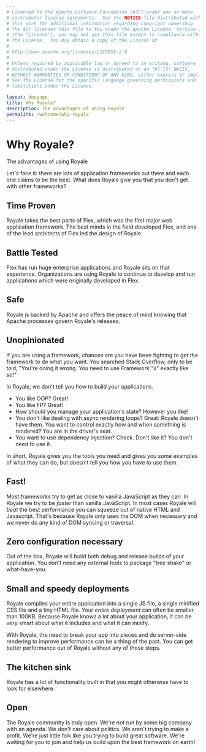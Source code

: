```yaml
---
# Licensed to the Apache Software Foundation (ASF) under one or more
# contributor license agreements.  See the NOTICE file distributed with
# this work for additional information regarding copyright ownership.
# The ASF licenses this file to You under the Apache License, Version 2.0
# (the "License"); you may not use this file except in compliance with
# the License.  You may obtain a copy of the License at
# 
# http://www.apache.org/licenses/LICENSE-2.0
# 
# Unless required by applicable law or agreed to in writing, software
# distributed under the License is distributed on an "AS IS" BASIS,
# WITHOUT WARRANTIES OR CONDITIONS OF ANY KIND, either express or implied.
# See the License for the specific language governing permissions and
# limitations under the License.

layout: docpage
title: Why Royale?
description: The advantages of using Royale
permalink: /welcome/why-royale
---
```

# Why Royale?

The advantages of using Royale

Let's face it: there are lots of application frameworks out there and each one claims to be the best. What does Royale give you that you don't get with other frameworks?

## Time Proven
Royale takes the best parts of Flex, which was the first major web application framework. The best minds in the field developed Flex, and one of the lead architects of Flex led the design of Royale.

## Battle Tested
Flex has run huge enterprise applications and Royale sits on that experience. Organizations are using Royale to continue to develop and run applications which were originally developed in Flex.

## Safe
Royale is backed by Apache and offers the peace of mind knowing that Apache processes govern Royale's releases.

## Unopinionated
If you are using a framework, chances are you have been fighting to get the framework to do what you want. You searched Stack Overflow, only to be told, "You're doing it wrong. You need to use Framework "x" exactly like so!"

In Royale, we don't tell you how to build your applications.

  - You like OOP? Great! 
  - You like FP? Great! 
  - How should you manage your application's state? However you like! 
  - You don't like dealing with async rendering loops? Great: Royale doesn't have them. You want to control exactly how and when something is rendered? You are in the driver's seat.
  - You want to use dependency injection? Check. Don't like it? You don't need to use it.

In short, Royale gives you the tools you need and gives you some examples of what they can do, but doesn't tell you how you have to use them.

## Fast!
Most frameworks try to get as close to vanilla JavaScript as they can. In Royale we try to be _faster_ than vanilla JavaScript. In most cases Royale will _beat_ the best performance you can squeeze out of native HTML and Javascript. That's because Royale only uses the DOM when necessary and we never do any kind of DOM syncing or traversal.

## Zero configuration necessary
Out of the box, Royale will build both debug and release builds of your application. You don't need any external tools to package "tree shake" or what-have-you.

## Small and speedy deployments
Royale compiles your entire application into a single JS file, a single minified CSS file and a tiny HTML file. Your _entire deployment_ can often be smaller than 100KB. Because Royale knows a lot about your application, it can be very smart about what it includes and what it can minify.

With Royale, the need to break your app into pieces and do server-side rendering to improve performance can be a thing of the past. You can get better performance out of Royale without any of those steps.

## The kitchen sink
Royale has a lot of functionality built in that you might otherwise have to look for elsewhere.

## Open
The Royale community is truly open. We're not run by some big company with an agenda. We don't care about politics. We aren't trying to make a profit. We're just little folk like you trying to build great software. We're waiting for you to join and help us build upon the best framework on earth!
